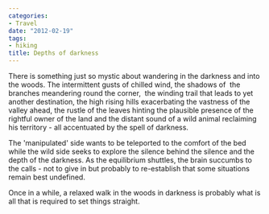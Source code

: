 ```yaml
---
categories:
- Travel
date: "2012-02-19"
tags:
- hiking
title: Depths of darkness
---
```


There is something just so mystic about wandering in the darkness and into the woods. The intermittent gusts of chilled wind, the shadows of  the branches meandering round the corner,  the winding trail that leads to yet another destination, the high rising hills exacerbating the vastness of the valley ahead, the rustle of the leaves hinting the plausible presence of the rightful owner of the land and the distant sound of a wild animal reclaiming his territory - all accentuated by the spell of darkness.

The 'manipulated' side wants to be teleported to the comfort of the bed while the wild side seeks to explore the silence behind the silence and the depth of the darkness. As the equilibrium shuttles, the brain succumbs to the calls - not to give in but probably to re-establish that some situations remain best undefined.

Once in a while, a relaxed walk in the woods in darkness is probably what is all that is required to set things straight.
